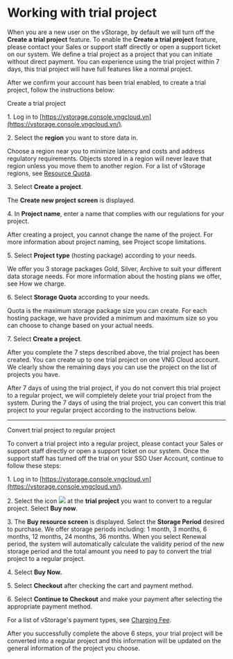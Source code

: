 # Working with trial project

When you are a new user on the vStorage, by default we will turn off the **Create a trial project** feature. To enable the **Create a trial project** feature, please contact your Sales or support staff directly or open a support ticket on our system. We define a trial project as a project that you can initiate without direct payment. You can experience using the trial project within 7 days, this trial project will have full features like a normal project.

After we confirm your account has been trial enabled, to create a trial project, follow the instructions below:

&#x20;Create a trial project

1\. Log in to [https://vstorage.console.vngcloud.vn](https://vstorage.console.vngcloud.vn/).

2\. Select the **region** you want to store data in.

Choose a region near you to minimize latency and costs and address regulatory requirements. Objects stored in a region will never leave that region unless you move them to another region. For a list of vStorage regions, see [Resource Quota](https://docs.vngcloud.vn/display/VSEN/Resource+Quota).

3\. Select **Create a project**.

The **Create new project screen** is displayed.

4\. In **Project name**, enter a name that complies with our regulations for your project.

After creating a project, you cannot change the name of the project. For more information about project naming, see Project scope limitations.

5\. Select **Project type** (hosting package) according to your needs.

We offer you 3 storage packages Gold, Silver, Archive to suit your different data storage needs. For more information about the hosting plans we offer, see How we charge.

6\. Select **Storage Quota** according to your needs.

Quota is the maximum storage package size you can create. For each hosting package, we have provided a minimum and maximum size so you can choose to change based on your actual needs.

7\. Select **Create a project**.

After you complete the 7 steps described above, the trial project has been created. You can create up to one trial project on one VNG Cloud account. We clearly show the remaining days you can use the project on the list of projects you have.

After 7 days of using the trial project, if you do not convert this trial project to a regular project, we will completely delete your trial project from the system. During the 7 days of using the trial project, you can convert this trial project to your regular project according to the instructions below.

***

&#x20;Convert trial project to regular project

To convert a trial project into a regular project, please contact your Sales or support staff directly or open a support ticket on our system. Once the support staff has turned off the trial on your SSO User Account, continue to follow these steps:

1\. Log in to [https://vstorage.console.vngcloud.vn](https://vstorage.console.vngcloud.vn/).

2\. Select the icon ![](https://docs.vngcloud.vn/download/thumbnails/69468762/image2023-3-6\_10-2-51.png?version=1\&modificationDate=1703659954000\&api=v2) at the **trial project** you want to convert to a regular project. Select **Buy now**.

3\. The **Buy resource screen** is displayed. Select the **Storage Period** desired to purchase. We offer storage periods including: 1 month, 3 months, 6 months, 12 months, 24 months, 36 months. When you select Renewal period, the system will automatically calculate the validity period of the new storage period and the total amount you need to pay to convert the trial project to a regular project.

4\. Select **Buy Now.**

5\. Select **Checkout** after checking the cart and payment method.

6\. Select **Continue to Checkout** and make your payment after selecting the appropriate payment method.

For a list of vStorage's payment types, see [Charging Fee](https://docs.vngcloud.vn/display/VSEN/Charging+Fee).

After you successfully complete the above 6 steps, your trial project will be converted into a regular project and this information will be updated on the general information of the project you choose.
